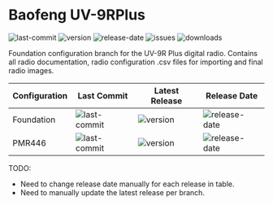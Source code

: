 # Baofeng UV-9RPlus

![last-commit](https://img.shields.io/github/last-commit/SamuelNetherway460/Baofeng-UV-9RPlus)
![version](https://img.shields.io/github/v/release/SamuelNetherway460/Baofeng-UV-9RPlus?sort=semver)
![release-date](https://img.shields.io/github/release-date/SamuelNetherway460/Baofeng-UV-9RPlus)
![issues](https://img.shields.io/github/issues/SamuelNetherway460/Baofeng-UV-9RPlus)
![downloads](https://img.shields.io/github/downloads/SamuelNetherway460/Baofeng-UV-9RPlus/total)

Foundation configuration branch for the UV-9R Plus digital radio. Contains all radio documentation, radio configuration .csv files for importing and final radio images.

| Configuration | Last Commit | Latest Release | Release Date |
| ------------- | ----------- | -------------- | ------------ |
| Foundation    | ![last-commit](https://img.shields.io/github/last-commit/SamuelNetherway460/Baofeng-UV-9RPlus/Config-Foundation) | ![version](https://img.shields.io/github/v/release/SamuelNetherway460/Baofeng-UV-9RPlus?sort=semver) | ![release-date](https://img.shields.io/github/release-date/SamuelNetherway460/Baofeng-UV-9RPlus) |
| PMR446        | ![last-commit](https://img.shields.io/github/last-commit/SamuelNetherway460/Baofeng-UV-9RPlus/Config-PMR446) | ![version](https://img.shields.io/github/v/release/SamuelNetherway460/Baofeng-UV-9RPlus?sort=semver) | ![release-date](https://img.shields.io/github/release-date/SamuelNetherway460/Baofeng-UV-9RPlus) |

TODO:
- Need to change release date manually for each release in table.
- Need to manually update the latest release per branch.
